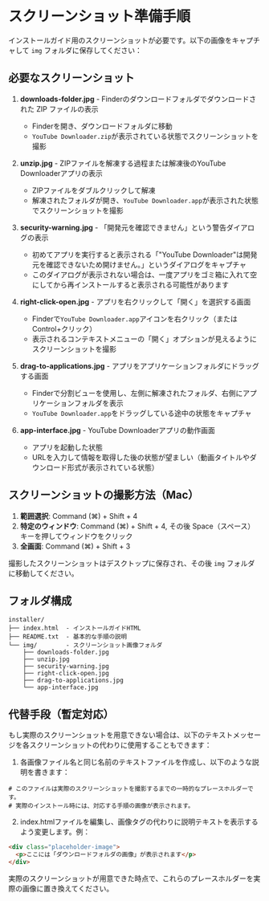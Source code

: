 # スクリーンショット準備手順

インストールガイド用のスクリーンショットが必要です。以下の画像をキャプチャして `img` フォルダに保存してください：

## 必要なスクリーンショット

1. **downloads-folder.jpg** - Finderのダウンロードフォルダでダウンロードされた ZIP ファイルの表示
   - Finderを開き、ダウンロードフォルダに移動
   - `YouTube Downloader.zip`が表示されている状態でスクリーンショットを撮影

2. **unzip.jpg** - ZIPファイルを解凍する過程または解凍後のYouTube Downloaderアプリの表示
   - ZIPファイルをダブルクリックして解凍
   - 解凍されたフォルダが開き、`YouTube Downloader.app`が表示された状態でスクリーンショットを撮影

3. **security-warning.jpg** - 「開発元を確認できません」という警告ダイアログの表示
   - 初めてアプリを実行すると表示される「"YouTube Downloader"は開発元を確認できないため開けません。」というダイアログをキャプチャ
   - このダイアログが表示されない場合は、一度アプリをゴミ箱に入れて空にしてから再インストールすると表示される可能性があります

4. **right-click-open.jpg** - アプリを右クリックして「開く」を選択する画面
   - Finderで`YouTube Downloader.app`アイコンを右クリック（または Control+クリック）
   - 表示されるコンテキストメニューの「開く」オプションが見えるようにスクリーンショットを撮影

5. **drag-to-applications.jpg** - アプリをアプリケーションフォルダにドラッグする画面
   - Finderで分割ビューを使用し、左側に解凍されたフォルダ、右側にアプリケーションフォルダを表示
   - `YouTube Downloader.app`をドラッグしている途中の状態をキャプチャ

6. **app-interface.jpg** - YouTube Downloaderアプリの動作画面
   - アプリを起動した状態
   - URLを入力して情報を取得した後の状態が望ましい（動画タイトルやダウンロード形式が表示されている状態）

## スクリーンショットの撮影方法（Mac）

1. **範囲選択**: Command (⌘) + Shift + 4
2. **特定のウィンドウ**: Command (⌘) + Shift + 4, その後 Space（スペース）キーを押してウィンドウをクリック
3. **全画面**: Command (⌘) + Shift + 3

撮影したスクリーンショットはデスクトップに保存され、その後 `img` フォルダに移動してください。

## フォルダ構成

```
installer/
├── index.html  - インストールガイドHTML
├── README.txt  - 基本的な手順の説明
└── img/        - スクリーンショット画像フォルダ
    ├── downloads-folder.jpg
    ├── unzip.jpg
    ├── security-warning.jpg
    ├── right-click-open.jpg
    ├── drag-to-applications.jpg
    └── app-interface.jpg
```

## 代替手段（暫定対応）

もし実際のスクリーンショットを用意できない場合は、以下のテキストメッセージを各スクリーンショットの代わりに使用することもできます：

1. 各画像ファイル名と同じ名前のテキストファイルを作成し、以下のような説明を書きます：

```
# このファイルは実際のスクリーンショットを撮影するまでの一時的なプレースホルダーです。
# 実際のインストール時には、対応する手順の画像が表示されます。
```

2. index.htmlファイルを編集し、画像タグの代わりに説明テキストを表示するよう変更します。例：

```html
<div class="placeholder-image">
  <p>ここには「ダウンロードフォルダの画像」が表示されます</p>
</div>
```

実際のスクリーンショットが用意できた時点で、これらのプレースホルダーを実際の画像に置き換えてください。